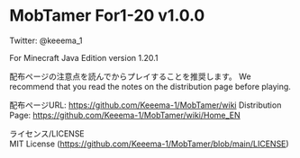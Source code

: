 # MobTamer For1-20 v1.0.0

Twitter: @keeema_1

For Minecraft Java Edition version 1.20.1


配布ページの注意点を読んでからプレイすることを推奨します。
We recommend that you read the notes on the distribution page before playing.

配布ページURL:
https://github.com/Keeema-1/MobTamer/wiki
Distribution Page:
https://github.com/Keeema-1/MobTamer/wiki/Home_EN

ライセンス/LICENSE  
MIT License (https://github.com/Keeema-1/MobTamer/blob/main/LICENSE)
